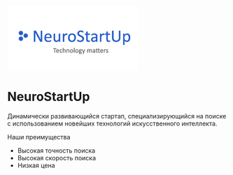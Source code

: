 ![](./logo.png)

# NeuroStartUp
Динамически развивающийся стартап, специализирующийся на поиске с использованием новейших технологий искусственного интеллекта.

Наши преимущества
- Высокая точность поиска
- Высокая скорость поиска
- Низкая цена